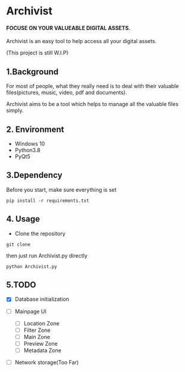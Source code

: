 # Archivist

#### FOCUSE ON YOUR VALUEABLE DIGITAL ASSETS.

Archivist is an easy tool to help access all your digital assets.

(This project is still W.I.P)

## 1.Background
For most of people, what they really need is to deal with their
valuable files(pictures, music, video, pdf and documents). 

Archivist aims to be a tool which helps to manage all the valuable
files simply.

## 2. Environment
- Windows 10
- Python3.8
- PyQt5

## 3.Dependency
Before you start, make sure everything is set
```shell script
pip install -r requirements.txt
``` 

## 4. Usage
- Clone the repository
```shell script
git clone 
```
then just run Archivist.py directly
```shell script
python Archivist.py
```

## 5.TODO
- [x] Database initialization
- [ ] Mainpage UI
    - [ ] Location Zone
    - [ ] Filter Zone
    - [ ] Main Zone
    - [ ] Preview Zone
    - [ ] Metadata Zone
- [ ] Network storage(Too Far)


